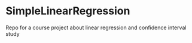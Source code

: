 # SimpleLinearRegression
Repo for a course project about linear regression and confidence interval study
